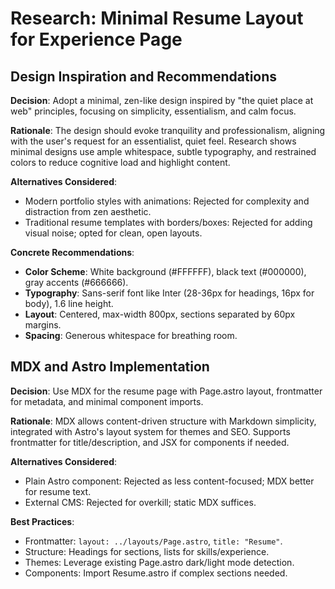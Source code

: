 # Research: Minimal Resume Layout for Experience Page

## Design Inspiration and Recommendations

**Decision**: Adopt a minimal, zen-like design inspired by "the quiet place at web" principles, focusing on simplicity, essentialism, and calm focus.

**Rationale**: The design should evoke tranquility and professionalism, aligning with the user's request for an essentialist, quiet feel. Research shows minimal designs use ample whitespace, subtle typography, and restrained colors to reduce cognitive load and highlight content.

**Alternatives Considered**:
- Modern portfolio styles with animations: Rejected for complexity and distraction from zen aesthetic.
- Traditional resume templates with borders/boxes: Rejected for adding visual noise; opted for clean, open layouts.

**Concrete Recommendations**:
- **Color Scheme**: White background (#FFFFFF), black text (#000000), gray accents (#666666).
- **Typography**: Sans-serif font like Inter (28-36px for headings, 16px for body), 1.6 line height.
- **Layout**: Centered, max-width 800px, sections separated by 60px margins.
- **Spacing**: Generous whitespace for breathing room.

## MDX and Astro Implementation

**Decision**: Use MDX for the resume page with Page.astro layout, frontmatter for metadata, and minimal component imports.

**Rationale**: MDX allows content-driven structure with Markdown simplicity, integrated with Astro's layout system for themes and SEO. Supports frontmatter for title/description, and JSX for components if needed.

**Alternatives Considered**:
- Plain Astro component: Rejected as less content-focused; MDX better for resume text.
- External CMS: Rejected for overkill; static MDX suffices.

**Best Practices**:
- Frontmatter: `layout: ../layouts/Page.astro`, `title: "Resume"`.
- Structure: Headings for sections, lists for skills/experience.
- Themes: Leverage existing Page.astro dark/light mode detection.
- Components: Import Resume.astro if complex sections needed.